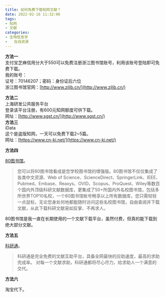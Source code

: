 ```yaml
---
title: 如何免费下载知网文献？
date: 2022-02-16 11:32:06
tags:
- 知网
- 文献
categories:
- 生物信息学
- 	在线资源
---
```


**方法一**<br />支付宝芝麻信用分大于550可以免费注册浙江图书馆账号，利用该账号登陆即可免费下载。<br />我的账号：<br />证号：70146207；密码：身份证后六位<br />浙江图书馆官网：[http://www.zjlib.cn/](http://www.zjlib.cn/)<br />

<!-- more -->

**方法二**<br />上海研发公共服务平台<br />登录该平台注册，有600元知网额度可供下载。<br />网址：[http://www.sgst.cn/](http://www.sgst.cn/)<br />**方法三**<br />iData<br />这个是盗版知网，一天可以免费下载2~5篇。<br />网址：[https://www.cn-ki.net/](https://www.cn-ki.net/)

**方法四**  

[80图书馆](http://www.80lib.com/)。

> 您可以将80图书馆看成是您学校图书馆的增强版。80图书馆不仅仅集成了各类中文资源、Web of Science、ScienceDirect、SpringerLink、IEEE、Pubmed、Embase、Reaxys、OVID、Scopus、ProQuest、Wiley等数百个国内外顶级科研文献数据库，更集成了50+所国内外名校图书馆，包括多所世界TOP10名校，一个80图书馆帐号畅享以上所有数据库，您只需轻轻一点鼠标，无论您身处何地都能随时访问这些名校图书馆，自由查阅并下载文献，从此下载科研文献易如反掌、不再求人。

80图书馆是我一直在长期使用的一个文献下载平台，虽然付费，但真的能下载到绝大部分文献。

**方法五**  

[科研通](https://www.ablesci.com/)。

> 科研通是完全免费的文献互助平台，具备全网最快的应助速度，最高的求助完成率。 对每一个文献求助，科研通都将尽心尽力，给求助人一个满意的交代。

**方法六**  

淘宝代下。
